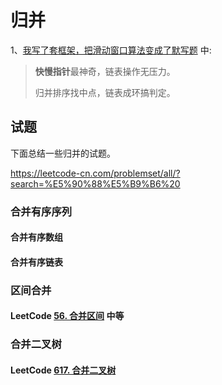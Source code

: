 # 归并

1、[我写了套框架，把滑动窗口算法变成了默写题](https://mp.weixin.qq.com/s/ioKXTMZufDECBUwRRp3zaA) 中:

> **快慢指针**最神奇，链表操作无压力。
>
> 归并排序找中点，链表成环搞判定。

## 试题

下面总结一些归并的试题。

https://leetcode-cn.com/problemset/all/?search=%E5%90%88%E5%B9%B6%20

### 合并有序序列



#### 合并有序数组



#### 合并有序链表



### 区间合并

#### LeetCode [56. 合并区间](https://leetcode-cn.com/problems/merge-intervals) 中等



### 合并二叉树

#### LeetCode [617. 合并二叉树](https://leetcode-cn.com/problems/merge-two-binary-trees/)